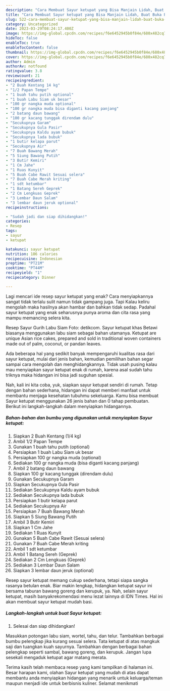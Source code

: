 ```yaml
---
description: "Cara Membuat Sayur ketupat yang Bisa Manjain Lidah, Buat Buka Puasa}"
title: "Cara Membuat Sayur ketupat yang Bisa Manjain Lidah, Buat Buka Puasa}"
slug: 522-cara-membuat-sayur-ketupat-yang-bisa-manjain-lidah-buat-buka-puasa
category: Uncategorized
date: 2023-03-29T08:24:17.400Z
image: https://img-global.cpcdn.com/recipes/f6e6452945b0f84e/680x482cq70/sayur-ketupat-foto-resep-utama.jpg
hideToc: false
enableToc: true
enableTocContent: false
thumbnail: https://img-global.cpcdn.com/recipes/f6e6452945b0f84e/680x482cq70/sayur-ketupat-foto-resep-utama.jpg
cover: https://img-global.cpcdn.com/recipes/f6e6452945b0f84e/680x482cq70/sayur-ketupat-foto-resep-utama.jpg
author: Admin
authorAv: notfound
ratingvalue: 3.8
reviewcount: 21
recipeingredient:
- "2 Buah Kentang 14 kg"
- "1/2 Papan Tempe"
- "1 buah tahu putih optional"
- "1 buah Labu Siam uk besar"
- "100 gr nangka muda optional"
- "100 gr nangka muda bisa diganti kacang panjang"
- "2 batang daun bawang"
- "100 gr kacang tunggak direndam dulu"
- "Secukupnya Garam"
- "Secukupnya Gula Pasir"
- "Secukupnya Kaldu ayam bubuk"
- "Secukupnya lada bubuk"
- "1 butir kelapa parut"
- "Secukupnya Air"
- "7 Buah Bawang Merah"
- "5 Siung Bawang Putih"
- "3 Butir Kemiri"
- "1 Cm Jahe"
- "1 Ruas Kunyit"
- "5 Buah Cabe Rawit Sesuai selera"
- "7 Buah Cabe Merah kriting"
- "1 sdt ketumbar"
- "1 Batang Sereh Geprek"
- "2 Cm Lengkuas Geprek"
- "3 Lembar Daun Salam"
- "3 lembar daun jeruk optional"
recipeinstructions:

- "Sudah jadi dan siap dihidangkan!"
categories:
- Resep
tags:
- sayur
- ketupat

katakunci: sayur ketupat 
nutrition: 186 calories
recipecuisine: Indonesian
preptime: "PT21M"
cooktime: "PT44M"
recipeyield: "1"
recipecategory: Dinner

---
```



Lagi mencari ide resep sayur ketupat yang enak? Cara menyiapkannya sangat tidak terlalu sulit namun tidak gampang juga. Tapi Kalau keliru mengolah maka hasilnya akan hambar dan bahkan tidak sedap. Padahal sayur ketupat yang enak seharusnya punya aroma dan cita rasa yang mampu memancing selera kita.


Resep Sayur Gurih Labu Siam Foto: detikcom. Sayur ketupat khas Betawi biasanya menggunakan labu siam sebagai bahan utamanya. Ketupat are unique Asian rice cakes, prepared and sold in traditional woven containers made out of palm, coconut, or pandan leaves.

Ada beberapa hal yang sedikit banyak mempengaruhi kualitas rasa dari sayur ketupat, mulai dari jenis bahan, kemudian pemilihan bahan segar sampai cara mengolah dan menghidangkannya. Tidak usah pusing kalau mau menyiapkan sayur ketupat enak di rumah, karena asal sudah tahu triknya maka hidangan ini bisa jadi suguhan spesial.


Nah, kali ini kita coba, yuk, siapkan sayur ketupat sendiri di rumah. Tetap dengan bahan sederhana, hidangan ini dapat memberi manfaat untuk membantu menjaga kesehatan tubuhmu sekeluarga. Kamu bisa membuat Sayur ketupat menggunakan 26 jenis bahan dan 0 tahap pembuatan. Berikut ini langkah-langkah dalam menyiapkan hidangannya.

<!--inarticleads1-->

##### Bahan-bahan dan bumbu yang digunakan untuk menyiapkan Sayur ketupat:

1. Siapkan 2 Buah Kentang (1/4 kg)
1. Ambil 1/2 Papan Tempe
1. Gunakan 1 buah tahu putih (optional)
1. Persiapkan 1 buah Labu Siam uk besar
1. Persiapkan 100 gr nangka muda (optional)
1. Sediakan 100 gr nangka muda (bisa diganti kacang panjang)
1. Ambil 2 batang daun bawang
1. Siapkan 100 gr kacang tunggak (direndam dulu)
1. Gunakan Secukupnya Garam
1. Siapkan Secukupnya Gula Pasir
1. Sediakan Secukupnya Kaldu ayam bubuk
1. Sediakan Secukupnya lada bubuk
1. Persiapkan 1 butir kelapa parut
1. Sediakan Secukupnya Air
1. Persiapkan 7 Buah Bawang Merah
1. Siapkan 5 Siung Bawang Putih
1. Ambil 3 Butir Kemiri
1. Siapkan 1 Cm Jahe
1. Sediakan 1 Ruas Kunyit
1. Gunakan 5 Buah Cabe Rawit (Sesuai selera)
1. Gunakan 7 Buah Cabe Merah kriting
1. Ambil 1 sdt ketumbar
1. Ambil 1 Batang Sereh (Geprek)
1. Sediakan 2 Cm Lengkuas (Geprek)
1. Sediakan 3 Lembar Daun Salam
1. Siapkan 3 lembar daun jeruk (optional)


Resep sayur ketupat memang cukup sederhana, tetapi siapa sangka rasanya betulan enak. Biar makin lengkap, hidangkan ketupat sayur ini bersama taburan bawang goreng dan kerupuk, ya. Nah, selain sayur ketupat, masih banyakrekomendasi menu lezat lainnya di IDN Times. Hal ini akan membuat sayur ketupat mudah basi. 

<!--inarticleads2-->

##### Langkah-langkah untuk buat Sayur ketupat:


1. Selesai dan siap dihidangkan!

Masukkan potongan labu siam, wortel, tahu, dan telur. Tambahkan berbagai bumbu pelengkap jika kurang sesuai selera. Tata ketupat di atas mangkuk saji dan tuangkan kuah sayurnya. Tambahkan dengan berbagai bahan pelengkap seperti sambal, bawang goreng, dan kerupuk. Jangan lupa sesekali mengaduk ketupat agar matang merata. 

Terima kasih telah membaca resep yang kami tampilkan di halaman ini. Besar harapan kami, olahan Sayur ketupat yang mudah di atas dapat membantu anda menyiapkan hidangan yang menarik untuk keluarga/teman maupun menjadi ide untuk berbisnis kuliner. Selamat menikmati
